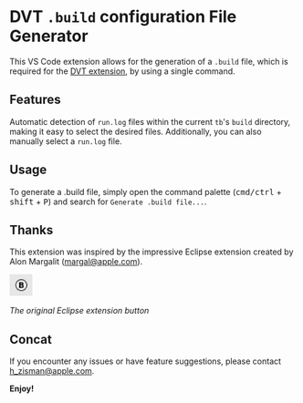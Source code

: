# DVT `.build` configuration File Generator

This VS Code extension allows for the generation of a `.build` file, which is required for the [DVT extension](https://marketplace.visualstudio.com/items?itemName=amiq.dvt), by using a single command.

## Features

Automatic detection of `run.log` files within the current `tb`'s `build` directory, making it easy to select the desired files. Additionally, you can also manually select a `run.log` file.

## Usage

To generate a .build file, simply open the command palette (<kbd>cmd/ctrl</kbd> + <kbd>shift</kbd> + <kbd>P</kbd>) and search for `Generate .build file...`.

## Thanks

This extension was inspired by the impressive Eclipse extension created by Alon Margalit (margal@apple.com).

![Eclipse Extension Button](./images/original-eclipse-extension-button.jpeg)

*The original Eclipse extension button*

## Concat

If you encounter any issues or have feature suggestions, please contact h_zisman@apple.com.

**Enjoy!**
